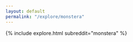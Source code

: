 ```yaml
---
layout: default
permalink: "/explore/monstera"
---
```


{% include explore.html subreddit="monstera" %}
